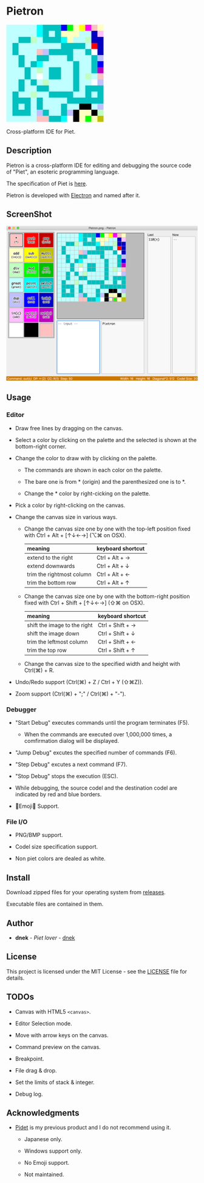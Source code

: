 # Pietron

<img src="src/images/Pietron.png" height="256px">

Cross-platform IDE for Piet.

## Description

Pietron is a cross-platform IDE for editing and debugging the source code of "Piet", an esoteric programming language.

The specification of Piet is [here](http://www.dangermouse.net/esoteric/piet.html).

Pietron is developed with [Electron](https://electronjs.org/) and named after it.

## ScreenShot

<img src="src/images/pietron_screenshot.png">

## Usage

### Editor

- Draw free lines by dragging on the canvas. 

- Select a color by clicking on the palette and the selected is shown at the bottom-right corner.

- Change the color to draw with by clicking on the palette.

  - The commands are shown in each color on the palette.

  - The bare one is from * (origin) and the parenthesized one is to *.

  - Change the * color by right-cicking on the palette.

- Pick a color by right-clicking on the canvas.

- Change the canvas size in various ways.

  - Change the canvas size one by one with the top-left position fixed with Ctrl + Alt + [↑↓←→] (⌥⌘ on OSX).

    | meaning | keyboard shortcut |
    |-----------|---------------------|
    | extend to the right | Ctrl + Alt + → |
    | extend downwards |  Ctrl + Alt + ↓ |
    | trim the rightmost column | Ctrl + Alt + ← |
    | trim the bottom row | Ctrl + Alt + ↑ |

  - Change the canvas size one by one with the bottom-right position fixed with Ctrl + Shift + [↑↓←→] (⇧⌘ on OSX).

    | meaning | keyboard shortcut |
    |-----------|---------------------|
    | shift the image to the right | Ctrl + Shift + → |
    | shift the image down |  Ctrl + Shift + ↓ |
    | trim the leftmost column | Ctrl + Shift + ← |
    | trim the top row | Ctrl + Shift + ↑ |

  - Change the canvas size to the specified width and height with Ctrl(⌘) + R.

- Undo/Redo support (Ctrl(⌘) + Z / Ctrl + Y (⇧⌘Z)).

- Zoom support (Ctrl(⌘) + ";" / Ctrl(⌘) + "-").

### Debugger

- "Start Debug" executes commands until the program terminates (F5).

  - When the commands are executed over 1,000,000 times, a comfirmation dialog will be displayed.

- "Jump Debug" excutes the specified number of commands (F6).

- "Step Debug" excutes a next command (F7).

- "Stop Debug" stops the execution (ESC).

- While debugging, the source codel and the destination codel are indicated by red and blue borders.

- 🎨Emoji🐛 Support.

### File I/O

- PNG/BMP support.

- Codel size specification support.

- Non piet colors are dealed as white.

## Install

Download zipped files for your operating system from [releases](https://github.com/dnek/pietron/releases).

Executable files are contained in them.

## Author

- **dnek** - *Piet lover* - [dnek](https://github.com/dnek)

## License

This project is licensed under the MIT License - see the [LICENSE](LICENSE) file for details.

## TODOs

- Canvas with HTML5 `<canvas>`.

- Editor Selection mode.

- Move with arrow keys on the canvas.

- Command preview on the canvas.

- Breakpoint.

- File drag & drop.

- Set the limits of stack & integer.

- Debug log.

## Acknowledgments

- [Pidet](https://github.com/dnek/Pidet) is my previous product and I do not recommend using it.

  - Japanese only.

  - Windows support only.

  - No Emoji support.

  - Not maintained.
